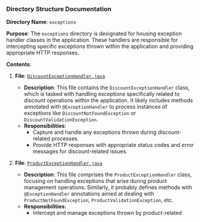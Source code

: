 ### Directory Structure Documentation

**Directory Name**: `exceptions`

**Purpose**: The `exceptions` directory is designated for housing exception handler classes in the application. These handlers are responsible for intercepting specific exceptions thrown within the application and providing appropriate HTTP responses.

**Contents**:

1. **File**: [`DiscountExceptionHandler.java`](DiscountExeptionHandler.md)
    
    - **Description**: This file contains the `DiscountExceptionHandler` class, which is tasked with handling exceptions specifically related to discount operations within the application. It likely includes methods annotated with `@ExceptionHandler` to process instances of exceptions like `DiscountNotFoundException` or `DiscountValidationException`.
    - **Responsibilities**:
        - Capture and handle any exceptions thrown during discount-related processes.
        - Provide HTTP responses with appropriate status codes and error messages for discount-related issues.
2. **File**: [`ProductExceptionHandler.java`](ProductExeptionHandler.md)
    
    - **Description**: This file comprises the `ProductExceptionHandler` class, focusing on handling exceptions that arise during product management operations. Similarly, it probably defines methods with `@ExceptionHandler` annotations aimed at dealing with `ProductNotFoundException`, `ProductValidationException`, etc.
    - **Responsibilities**:
        - Intercept and manage exceptions thrown by product-related